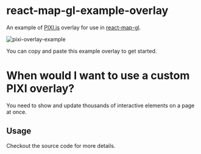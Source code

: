 # react-map-gl-example-overlay

An example of [PIXI.js](https://pixijs.github.io/docs/) overlay for use in [react-map-gl](https://github.com/uber/react-map-gl).

![pixi-overlay-example](https://cloud.githubusercontent.com/assets/583385/12835460/2436d10c-cb65-11e5-85d1-ebae0a32133d.gif)

You can copy and paste this example overlay to get started.

# When would I want to use a custom PIXI overlay?

You need to show and update thousands of interactive elements on a page at once.

## Usage

Checkout the source code for more details.
